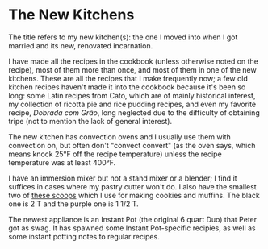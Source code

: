# The New Kitchens

The title refers to my new kitchen(s): the one I moved into when I got married and its new, renovated incarnation.

I have made all the recipes in the cookbook (unless otherwise noted on the recipe), most of them more than once, and most of them in one of the new kitchens.  These are all the recipes that I make frequently now; a few old kitchen recipes haven't made it into the cookbook because it's been so long:  some Latin recipes from Cato, which are of mainly historical interest, my collection of ricotta pie and rice pudding recipes, and even my favorite recipe, *Dobrada com Grão*, long neglected due to the difficulty of obtaining tripe (not to mention the lack of general interest).

The new kitchen has convection ovens and I usually use them with convection on, but often don't "convect convert" (as the oven says, which means knock 25°F off the recipe temperature) unless the recipe temperature was at least 400°F.

I have an immersion mixer but not a stand mixer or a blender; I find it suffices in cases where my pastry cutter won't do.  I also have the smallest two of [these scoops](http://vollrath.com/NSF-Certified-Dishers-w/One-Piece-Color-Coded-Handles-1451.htm) which I use for making cookies and muffins.  The black one is 2 T and the purple one is 1 1/2 T.

The newest appliance is an Instant Pot (the original 6 quart Duo) that Peter got as swag.  It has spawned some Instant Pot-specific recipies, as well as some instant potting notes to regular recipes.
